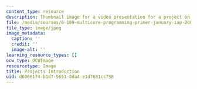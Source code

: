 ```yaml
---
content_type: resource
description: Thumbnail image for a video presentation for a project on multicore programming.
file: /media/courses/6-189-multicore-programming-primer-january-iap-2007/d6066174b1d756518da4e1d7681cc758_1.jpg
file_type: image/jpeg
image_metadata:
  caption: ''
  credit: ''
  image-alt: ''
learning_resource_types: []
ocw_type: OCWImage
resourcetype: Image
title: Projects Introduction
uid: d6066174-b1d7-5651-8da4-e1d7681cc758
---
```

